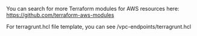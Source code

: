 You can search for more Terraform modules for AWS resources here: https://github.com/terraform-aws-modules

For terragrunt.hcl file template, you can see /vpc-endpoints/terragrunt.hcl